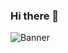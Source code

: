 ### Hi there 👋

<!--
**Egonef/Egonef** is a ✨ _special_ ✨ repository because its `README.md` (this file) appears on your GitHub profile.

Here are some ideas to get you started:

- 🔭 I’m currently working on ...
- 🌱 I’m currently learning ...
- 👯 I’m looking to collaborate on ...
- 🤔 I’m looking for help with ...
- 💬 Ask me about ...
- 📫 How to reach me: ...
- 😄 Pronouns: ...
- ⚡ Fun fact: ...
-->

![Banner](https://www.canva.com/design/DAFuUs3Ylek/O2RBDo0c69CyVFQ_zUglWg/view?utm_content=DAFuUs3Ylek&utm_campaign=designshare&utm_medium=link&utm_source=publishsharelink)
